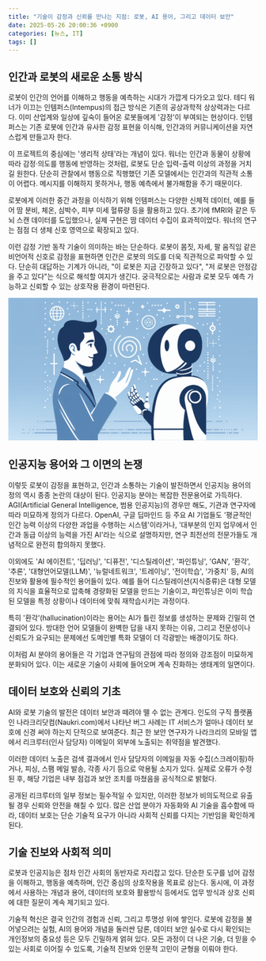 ```yaml
---
title: "기술이 감정과 신뢰를 만나는 지점: 로봇, AI 용어, 그리고 데이터 보안"
date: 2025-05-26 20:00:36 +0900
categories: [뉴스, IT]
tags: []
---
```


## 인간과 로봇의 새로운 소통 방식

로봇이 인간의 언어를 이해하고 행동을 예측하는 시대가 가깝게 다가오고 있다. 테디 워너가 이끄는 인템퍼스(Intempus)의 접근 방식은 기존의 공상과학적 상상력과는 다르다. 이미 산업계와 일상에 깊숙이 들어온 로봇들에게 '감정'이 부여되는 현상이다. 인템퍼스는 기존 로봇에 인간과 유사한 감정 표현을 이식해, 인간과의 커뮤니케이션을 자연스럽게 만들고자 한다.

이 프로젝트의 중심에는 '생리적 상태'라는 개념이 있다. 워너는 인간과 동물이 상황에 따라 감정·의도를 행동에 반영하는 것처럼, 로봇도 단순 입력-출력 이상의 과정을 거치길 원한다. 단순히 관찰에서 행동으로 직행했던 기존 모델에서는 인간과의 직관적 소통이 어렵다. 메시지를 이해하지 못하거나, 행동 예측에서 불가해함을 주기 때문이다.

로봇에게 이러한 중간 과정을 이식하기 위해 인템퍼스는 다양한 신체적 데이터, 예를 들어 땀 분비, 체온, 심박수, 피부 미세 혈류량 등을 활용하고 있다. 초기에 fMRI와 같은 두뇌 스캔 데이터를 도입했으나, 실제 구현은 땀 데이터 수집이 효과적이었다. 워너의 연구는 점점 더 생체 신호 영역으로 확장되고 있다.

이런 감정 기반 동작 기술이 의미하는 바는 단순하다. 로봇이 몸짓, 자세, 팔 움직임 같은 비언어적 신호로 감정을 표현하면 인간은 로봇의 의도를 더욱 직관적으로 파악할 수 있다. 단순히 대답하는 기계가 아니라, "이 로봇은 지금 긴장하고 있다", "저 로봇은 안정감을 주고 있다"는 식으로 해석할 여지가 생긴다. 궁극적으로는 사람과 로봇 모두 예측 가능하고 신뢰할 수 있는 상호작용 환경이 마련된다.

![사람과 로봇이 마주보며 손짓하는 따뜻한 분위기의 일러스트](assets/img/2025-05-26-29771ddd-6ca8-4e08-9f04-31bd4d4215c6/1748257278401.png)

## 인공지능 용어와 그 이면의 논쟁

이렇듯 로봇이 감정을 표현하고, 인간과 소통하는 기술이 발전하면서 인공지능 용어의 정의 역시 종종 논란의 대상이 된다. 인공지능 분야는 복잡한 전문용어로 가득하다. AGI(Artificial General Intelligence, 범용 인공지능)의 경우만 해도, 기관과 연구자에 따라 미묘하게 정의가 다르다. OpenAI, 구글 딥마인드 등 주요 AI 기업들도 '평균적인 인간 능력 이상의 다양한 과업을 수행하는 시스템'이라거나, '대부분의 인지 업무에서 인간과 동급 이상의 능력을 가진 AI'라는 식으로 설명하지만, 연구 최전선의 전문가들도 개념적으로 완전히 합의하지 못했다.

이외에도 'AI 에이전트', '딥러닝', '디퓨전', '디스틸레이션', '파인튜닝', 'GAN', '환각', '추론', '대형언어모델(LLM)', '뉴럴네트워크', '트레이닝', '전이학습', '가중치' 등, AI의 진보와 활용에 필수적인 용어들이 있다. 예를 들어 디스틸레이션(지식증류)은 대형 모델의 지식을 효율적으로 압축해 경량화된 모델을 만드는 기술이고, 파인튜닝은 이미 학습된 모델을 특정 상황이나 데이터에 맞춰 재학습시키는 과정이다.

특히 '환각'(hallucination)이라는 용어는 AI가 틀린 정보를 생성하는 문제와 긴밀히 연결되어 있다. 방대한 언어 모델들이 완벽한 답을 내지 못하는 이유, 그리고 전문성이나 신뢰도가 요구되는 문제에선 도메인별 특화 모델이 더 각광받는 배경이기도 하다.

이처럼 AI 분야의 용어들은 각 기업과 연구팀의 관점에 따라 정의와 강조점이 미묘하게 분화되어 있다. 이는 새로운 기술이 사회에 들어오며 계속 진화하는 생태계의 일면이다.

## 데이터 보호와 신뢰의 기초

AI와 로봇 기술의 발전은 데이터 보안과 떼려야 뗄 수 없는 관계다. 인도의 구직 플랫폼인 나라크리닷컴(Naukri.com)에서 나타난 버그 사례는 IT 서비스가 얼마나 데이터 보호에 신경 써야 하는지 단적으로 보여준다. 최근 한 보안 연구자가 나라크리의 모바일 앱에서 리크루터(인사 담당자) 이메일이 외부에 노출되는 취약점을 발견했다.

이러한 데이터 노출은 검색 결과에서 인사 담당자의 이메일을 자동 수집(스크레이핑)하거나, 피싱, 스팸 메일 발송, 각종 사기 등으로 악용될 소지가 있다. 실제로 오류가 수정된 후, 해당 기업은 내부 점검과 보안 조치를 마쳤음을 공식적으로 밝혔다.

공개된 리크루터의 일부 정보는 필수적일 수 있지만, 이러한 정보가 비의도적으로 유출될 경우 신뢰와 안전을 해칠 수 있다. 많은 산업 분야가 자동화와 AI 기술을 흡수함에 따라, 데이터 보호는 단순 기술적 요구가 아니라 사회적 신뢰를 다지는 기반임을 확인하게 된다.

## 기술 진보와 사회적 의미

로봇과 인공지능은 점차 인간 사회의 동반자로 자리잡고 있다. 단순한 도구를 넘어 감정을 이해하고, 행동을 예측하며, 인간 중심의 상호작용을 목표로 삼는다. 동시에, 이 과정에서 사용하는 개념과 용어, 데이터의 보호와 활용방식 등에서도 업무 방식과 상호 신뢰에 대한 질문이 계속 제기되고 있다.

기술적 혁신은 결국 인간의 경험과 신뢰, 그리고 투명성 위에 쌓인다. 로봇에 감정을 불어넣으려는 실험, AI의 용어와 개념을 둘러싼 담론, 데이터 보안 실수로 다시 확인되는 개인정보의 중요성 등은 모두 긴밀하게 얽혀 있다. 모든 과정이 더 나은 기술, 더 믿을 수 있는 사회로 이어질 수 있도록, 기술적 진보와 인문적 고민이 균형을 이뤄야 한다.